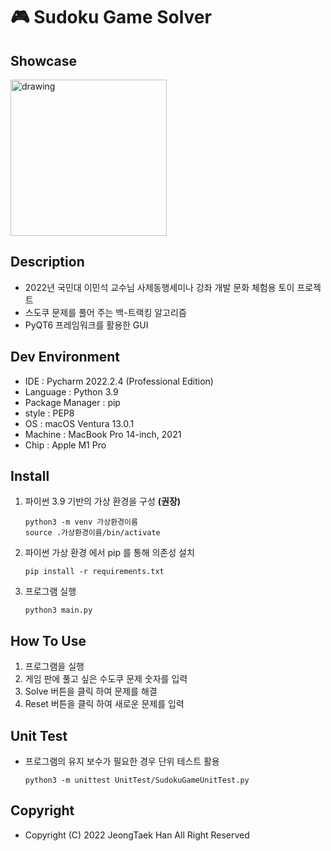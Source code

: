 # 🎮 Sudoku Game Solver

## Showcase
<img src="https://user-images.githubusercontent.com/25794814/202914214-292a9b2a-6e12-4588-a423-075c7b09f50e.gif" alt="drawing" width="250"/>

## Description
* 2022년 국민대 이민석 교수님 사제동행세미나 강좌 개발 문화 체험용 토이 프로젝트
* 스도쿠 문제를 풀어 주는 백-트랙킹 알고리즘
* PyQT6 프레임워크를 활용한 GUI

## Dev Environment
* IDE : Pycharm 2022.2.4 (Professional Edition)
* Language : Python 3.9
* Package Manager : pip
* style : PEP8
* OS : macOS Ventura 13.0.1
* Machine : MacBook Pro 14-inch, 2021
* Chip : Apple M1 Pro

## Install
1. 파이썬 3.9 기반의 가상 환경을 구성 **(권장)**
    ```Shell
    python3 -m venv 가상환경이름
    source .가상환경이름/bin/activate
    ```
2. 파이썬 가상 환경 에서 pip 를 통해 의존성 설치
    ```Shell
    pip install -r requirements.txt
    ```

3. 프로그램 실행
    ```Shell
    python3 main.py
    ```
   
## How To Use
1. 프로그램을 실행
2. 게임 판에 풀고 싶은 수도쿠 문제 숫자를 입력
3. Solve 버튼을 클릭 하여 문제를 해결
4. Reset 버튼을 클릭 하여 새로운 문제를 입력

## Unit Test
* 프로그램의 유지 보수가 필요한 경우 단위 테스트 활용
   ```Shell
  python3 -m unittest UnitTest/SudokuGameUnitTest.py
   ```

## Copyright
* Copyright (C) 2022 JeongTaek Han All Right Reserved